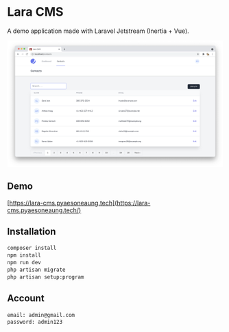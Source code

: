 # Lara CMS

A demo application made with Laravel Jetstream (Inertia + Vue).

![](https://raw.githubusercontent.com/PyaeSoneAungRgn/lara-cms/main/ScreenShot.png)

## Demo

[https://lara-cms.pyaesoneaung.tech](https://lara-cms.pyaesoneaung.tech/)

## Installation

```sh
composer install
npm install
npm run dev
php artisan migrate
php artisan setup:program
```

## Account
```
email: admin@gmail.com
password: admin123
```